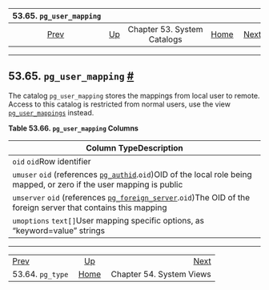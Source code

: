 <!--?xml version="1.0" encoding="UTF-8" standalone="no"?-->

|            53.65. `pg_user_mapping`            |                                                   |                             |                                                       |                                                |
| :--------------------------------------------: | :------------------------------------------------ | :-------------------------: | ----------------------------------------------------: | ---------------------------------------------: |
| [Prev](catalog-pg-type.html "53.64. pg_type")  | [Up](catalogs.html "Chapter 53. System Catalogs") | Chapter 53. System Catalogs | [Home](index.html "PostgreSQL 17devel Documentation") |  [Next](views.html "Chapter 54. System Views") |

***

## 53.65. `pg_user_mapping` [#](#CATALOG-PG-USER-MAPPING)

The catalog `pg_user_mapping` stores the mappings from local user to remote. Access to this catalog is restricted from normal users, use the view [`pg_user_mappings`](view-pg-user-mappings.html "54.34. pg_user_mappings") instead.

**Table 53.66. `pg_user_mapping` Columns**

| Column TypeDescription                                                                                                                                                       |
| ---------------------------------------------------------------------------------------------------------------------------------------------------------------------------- |
| `oid` `oid`Row identifier                                                                                                                                                    |
| `umuser` `oid` (references [`pg_authid`](catalog-pg-authid.html "53.8. pg_authid").`oid`)OID of the local role being mapped, or zero if the user mapping is public           |
| `umserver` `oid` (references [`pg_foreign_server`](catalog-pg-foreign-server.html "53.24. pg_foreign_server").`oid`)The OID of the foreign server that contains this mapping |
| `umoptions` `text[]`User mapping specific options, as “keyword=value” strings                                                                                                |

***

|                                                |                                                       |                                                |
| :--------------------------------------------- | :---------------------------------------------------: | ---------------------------------------------: |
| [Prev](catalog-pg-type.html "53.64. pg_type")  |   [Up](catalogs.html "Chapter 53. System Catalogs")   |  [Next](views.html "Chapter 54. System Views") |
| 53.64. `pg_type`                               | [Home](index.html "PostgreSQL 17devel Documentation") |                       Chapter 54. System Views |
